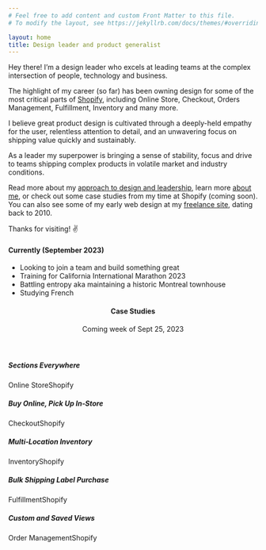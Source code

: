 ```yaml
---
# Feel free to add content and custom Front Matter to this file.
# To modify the layout, see https://jekyllrb.com/docs/themes/#overriding-theme-defaults

layout: home
title: Design leader and product generalist
---
```


Hey there! I’m a design leader who excels at leading teams at the complex intersection of people, technology and business. 

The highlight of my career (so far) has been owning design for some of the most critical parts of [Shopify](https://shopify.com), including Online Store, Checkout, Orders Management, Fulfillment, Inventory and many more. 

I believe great product design is cultivated through a deeply-held empathy for the user, relentless attention to detail, and an unwavering focus on shipping value quickly and sustainably.

As a leader my superpower is bringing a sense of stability, focus and drive to teams shipping complex products in volatile market and industry conditions.

Read more about my [approach to design and leadership](/approach), learn more [about me](/about/), or check out some case studies from my time at Shopify (coming soon). You can also see some of my early web design at my [freelance site](https://dustandmold.net), dating back to 2010.


Thanks for visiting! <span class="emoji">&#x270C;</span>


#### Currently (September 2023)

- Looking to join a team and build something great
- Training for California International Marathon 2023
- Battling entropy aka maintaining a historic Montreal townhouse
- Studying French

<header class="case-studies">
    <h4>Case Studies</h4>
    <span class="status notification">Coming week of Sept 25, 2023</span>
</header>


<div class="case-study-list">
    <a>
        <h5>Sections Everywhere</h5>
        <p><span>Online Store</span>Shopify</p>
    </a>
    <a>
        <h5>Buy Online, Pick Up In&#8209;Store</h5>
        <p><span>Checkout</span>Shopify</p>
    </a>
    <a>    
        <h5>Multi&#8209;Location Inventory</h5>
        <p><span>Inventory</span>Shopify</p>
    </a>
    <a>
        <h5>Bulk Shipping Label Purchase</h5>
        <p><span>Fulfillment</span>Shopify</p>
    </a>
    <a>
        <h5>Custom and Saved Views</h5>
        <p><span>Order Management</span>Shopify</p>
    </a>
</div><!-- cast-study-list -->
